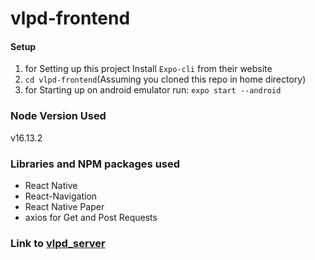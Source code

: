 # vlpd-frontend

#### Setup
1. for Setting up this project Install ```Expo-cli``` from their website
2. ```cd vlpd-frontend```(Assuming you cloned this repo in home directory)
3. for Starting up on android emulator run: ```expo start --android```

### Node Version Used
v16.13.2

### Libraries and NPM packages used
* React Native
* React-Navigation
* React Native Paper
* axios for Get and Post Requests

### Link to  [vlpd_server](https://github.com/123MayankSharma/vlpd_server)
